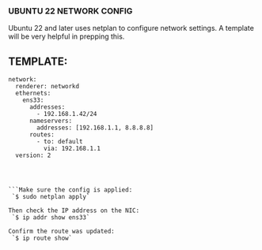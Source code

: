 ### UBUNTU 22 NETWORK CONFIG
Ubuntu 22 and later uses netplan to configure network settings.
A template will be very helpful in prepping this.

## TEMPLATE:
~~~# This is the network config written by 'subiquity'
network:
  renderer: networkd
  ethernets:
    ens33:
      addresses:
        - 192.168.1.42/24
      nameservers:
        addresses: [192.168.1.1, 8.8.8.8]
      routes:
        - to: default
          via: 192.168.1.1
  version: 2
  
  
  

```Make sure the config is applied:
 `$ sudo netplan apply`
 
Then check the IP address on the NIC: 
 `$ ip addr show ens33`
 
Confirm the route was updated:
 `$ ip route show`
